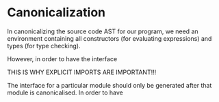 # Canonicalization
In canonicalizing the source code AST for our program, we need an environment containing all constructors (for evaluating expressions) and types (for type checking).

However, in order to have the interface

THIS IS WHY EXPLICIT IMPORTS ARE IMPORTANT!!!

The interface for a particular module should only be generated after that module is canonicalised. In order to have
